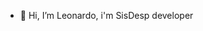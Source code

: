 - 👋 Hi, I’m Leonardo, i'm SisDesp developer
<!---
leuuuuu/leuuuuu is a ✨ special ✨ repository because its `README.md` (this file) appears on your GitHub profile.
You can click the Preview link to take a look at your changes.
--->
